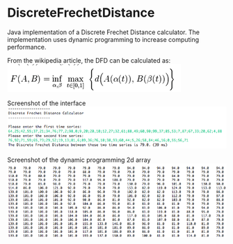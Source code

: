 DiscreteFrechetDistance
=======================

Java implementation of a Discrete Frechet Distance calculator. The implementation uses dynamic programming to increase computing performance.

From the wikipedia article, the DFD can be calculated as:
![](https://github.com/Unknowncmbk/DiscreteFrechetDistance/blob/master/dfdeq.png)

Screenshot of the interface
![](https://github.com/Unknowncmbk/DiscreteFrechetDistance/blob/master/output-example.png)

Screenshot of the dynamic programming 2d array
![](https://github.com/Unknowncmbk/DiscreteFrechetDistance/blob/master/dynprog.png)
